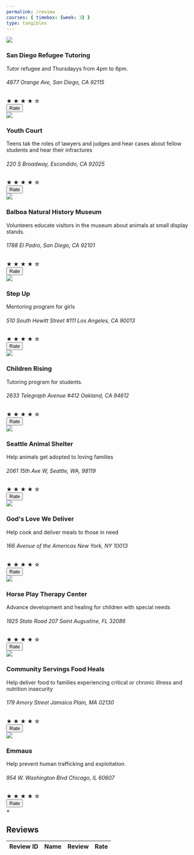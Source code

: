 ```yaml
---
permalink: /review
courses: { timebox: {week: 3} }
type: tangibles
---
```


<meta charset="UTF-8">
<meta name="viewport" content="width=device-width, initial-scale=1.0">
<title>Review Page</title>
<link rel="stylesheet" href="style.css">

<title>Volunteer Service Cards design with HTML and CSS</title>
<meta charset="utf-8">
<meta name="viewpoint" content="width=device-width, initial-scale=1.0">
<link rel="stylesheet" href="https://cdnjs.cloudflare.com/ajax/libs/font-awesome/6.0.0-beta2/css/all.min.css">

<link rel="stylesheet" href="style.css">
<div class="gallery">
<div class="content">
    <img src="https://github.com/alaraipek/Issues/assets/115954616/b23553cc-80b8-4987-b21d-6bc89a2154cb">
    <h3>San Diego Refugee Tutoring</h3>
    <p>Tutor refugee and Thursdayys from 4pm to 6pm.</p>
    <h6>4877 Orange Ave, San Diego, CA 92115</h6>
            <div class="rating">
                <span class="star">&#9733;</span>
                <span class="star">&#9733;</span>
                <span class="star">&#9733;</span>
                <span class="star">&#9733;</span>
                <span class="star">&#9734;</span>
            </div>
    <button class="generate-button" onclick="generateReview('San Diego Refugee Tutoring')">Rate</button>
</div>
<div class="content">
    <img src="https://github.com/alaraipek/Issues/assets/115954616/de6e7289-1bd7-4c7b-93bb-e35c49b7e1e6">
    <h3>Youth Court</h3>
    <p>Teens tak the roles of lawyers and judges and hear cases about fellow students and hear their infractures</p>
    <h6>220 S Broadway, Escondido, CA 92025</h6>
            <div class="rating">
                <span class="star">&#9733;</span>
                <span class="star">&#9733;</span>
                <span class="star">&#9733;</span>
                <span class="star">&#9733;</span>
                <span class="star">&#9734;</span>
            </div>
    <button class="generate-button" onclick="generateReview('Youth Court')">Rate</button>
</div>
<div class="content">
    <img src="https://github.com/alaraipek/Issues/assets/115954616/0a83e5f2-4985-4352-9cee-fb6dab356101">
    <h3>Balboa Natural History Museum</h3>
    <p>Volunteers educate visitors in the museum about animals at small display stands.</p>
    <h6>1788 El Padro, San Diego, CA 92101</h6>
            <div class="rating">
                <span class="star">&#9733;</span>
                <span class="star">&#9733;</span>
                <span class="star">&#9733;</span>
                <span class="star">&#9733;</span>
                <span class="star">&#9734;</span>
            </div>
    <button class="generate-button" onclick="generateReview('Balboa Natural History Museum')">Rate</button>
</div>
<div class="content">
    <img src="https://github.com/alaraipek/Issues/assets/115954616/9fdabec0-9518-492f-a03f-b514b269a468">
    <h3>Step Up</h3>
    <p>Mentoring program for girls</p>
    <h6>510 South Hewitt Street #111 Los Angeles, CA 90013</h6>
            <div class="rating">
                <span class="star">&#9733;</span>
                <span class="star">&#9733;</span>
                <span class="star">&#9733;</span>
                <span class="star">&#9733;</span>
                <span class="star">&#9734;</span>
            </div>
    <button class="generate-button" onclick="generateReview('Step Up')">Rate</button>
</div>
<div class="content">
    <img src="https://github.com/alaraipek/Issues/assets/115954616/5b57ea8e-5a50-490c-82e0-6817d50c8d54">
    <h3>Children Rising</h3>
    <p>Tutoring program for students.</p>
    <h6>2633 Telegraph Avenue #412 Oakland, CA 94612</h6>
            <div class="rating">
                <span class="star">&#9733;</span>
                <span class="star">&#9733;</span>
                <span class="star">&#9733;</span>
                <span class="star">&#9733;</span>
                <span class="star">&#9734;</span>
            </div>
    <button class="generate-button" onclick="generateReview('Children Rising')">Rate</button>
</div>
<div class="content">
    <img src="https://github.com/alaraipek/Issues/assets/115954616/59713140-86ce-4939-9b3d-b522ca22fac2">
    <h3>Seattle Animal Shelter</h3>
    <p>Help animals get adopted to loving families</p>
    <h6>2061 15th Ave W, Seattle, WA, 98119</h6>
            <div class="rating">
                <span class="star">&#9733;</span>
                <span class="star">&#9733;</span>
                <span class="star">&#9733;</span>
                <span class="star">&#9733;</span>
                <span class="star">&#9734;</span>
            </div>
    <button class="generate-button" onclick="generateReview('Seattle Animal Shelter')">Rate</button>
</div>
<div class="content">
    <img src="https://github.com/alaraipek/Issues/assets/115954616/76f9ee67-edf0-4948-9f5f-ecfd885ebe80">
    <h3>God's Love We Deliver</h3>
    <p>Help cook and deliver meals to those in need</p>
    <h6>166 Avenue of the Americas New York, NY 10013</h6>
            <div class="rating">
                <span class="star">&#9733;</span>
                <span class="star">&#9733;</span>
                <span class="star">&#9733;</span>
                <span class="star">&#9733;</span>
                <span class="star">&#9734;</span>
            </div>
    <button class="generate-button" onclick="generateReview('God\'s Love We Deliver')">Rate</button>
</div>
<div class="content">
    <img src="https://github.com/alaraipek/Issues/assets/115954616/955befc5-fe2c-42a4-9b95-928e92f8b814">
    <h3>Horse Play Therapy Center</h3>
    <p>Advance development and healing for children with special needs</p>
    <h6>1925 State Road 207 Saint Augustine, FL 32086</h6>
            <div class="rating">
                <span class="star">&#9733;</span>
                <span class="star">&#9733;</span>
                <span class="star">&#9733;</span>
                <span class="star">&#9733;</span>
                <span class="star">&#9734;</span>
            </div>
    <button class="generate-button" onclick="generateReview('Horse Play Therapy Center')">Rate</button>
</div>
<div class="content">
    <img src="https://github.com/alaraipek/Issues/assets/115954616/44beccbb-a634-4a9d-ad84-da8e6ce91223">
    <h3>Community Servings Food Heals</h3>
    <p>Help deliver food to families experiencing critical or chronic illness and nutrition insecurity</p>
    <h6>179 Amory Street Jamaica Plain, MA 02130</h6>
            <div class="rating">
                <span class="star">&#9733;</span>
                <span class="star">&#9733;</span>
                <span class="star">&#9733;</span>
                <span class="star">&#9733;</span>
                <span class="star">&#9734;</span>
            </div>
    <button class="generate-button" onclick="generateReview('Community Servings Food Heals')">Rate</button>
</div>
<div class="content">
    <img src="https://github.com/alaraipek/Issues/assets/115954616/a73321eb-045a-4bc0-a1e9-bb57145cf713">
    <h3>Emmaus</h3>
    <p>Help prevent human trafficking and exploitation.</p>
    <h6>954 W. Washington Blvd Chicago, IL 60607</h6>
            <div class="rating">
                <span class="star">&#9733;</span>
                <span class="star">&#9733;</span>
                <span class="star">&#9733;</span>
                <span class="star">&#9733;</span>
                <span class="star">&#9734;</span>
            </div>
    <button class="generate-button" onclick="generateReview('Emmaus')">Rate</button>
</div>

<div id="reviewContainer" class="modal">
    <div class="modal-content">
        <span class="close" onclick="closeModal()">&times;</span>
        <h2>Reviews</h2>
        <table id="reviewTable">
            <thead>
                <tr>
                    <th>Review ID</th>
                    <th>Name</th>
                    <th>Review</th>
                    <th>Rate</th>
                </tr>
            </thead>
            <tbody id="reviewContent"></tbody>
        </table>
    </div>
</div>

<script>
let modal = document.getElementById('reviewContainer');
let reviewContainerVisible = false;
function generateReview(name) {
    const reviewContainer = document.getElementById('reviewContainer');
    if (true) {
        // Construct the URL with the provided name
        const url = `http://127.0.0.1:8086/reviews/${name}`;

        // Fetch reviews for the specified name
        fetch(url)
            .then(response => {
                // Check if the response is successful
                if (!response.ok) {
                    throw new Error('Network response was not ok');
                }
                // Parse the JSON response
                return response.json();
            })
            .then(reviews => {
                // Handle the reviews data
                console.log('Reviews:', reviews);
                // Construct HTML for reviews
                let reviewHTML = '';
                reviews.forEach(review => {
                    reviewHTML += `<tr>
                                        <td>${review.id}</td>
                                        <td>${review.name}</td>
                                        <td>${review.review}</td>
                                        <td>${review.rate}</td>
                                    </tr>`;
                });
                console.log(reviewHTML);
                // Display reviews in the review container
                const reviewContent = document.getElementById('reviewContent');
                reviewContent.innerHTML = reviewHTML;
                reviewContainer.style.display = 'block';
                reviewContainerVisible = true;
            })
            .catch(error => {
                // Handle any errors that occurred during the fetch
                console.error('Error fetching reviews:', error.message);
            });
    } else {
        // Hide the review container
        reviewContainer.style.display = 'none';
        reviewContainerVisible = false;
    }
}
    function closeModal() {
        modal.style.display = "none";
}

    window.onclick = function(event) {
        if (event.target == modal) {
            closeModal();
        }
    }
</script>